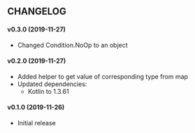 CHANGELOG
---------

#### v0.3.0 (2019-11-27)
- Changed Condition.NoOp to an object

#### v0.2.0 (2019-11-27)
- Added helper to get value of corresponding type from map
- Updated dependencies:
  - Kotlin to 1.3.61

#### v0.1.0 (2019-11-26)
- Initial release
